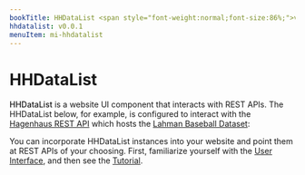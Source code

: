 ```yaml
---
bookTitle: HHDataList <span style="font-weight:normal;font-size:86%;">v0.0.1</span>
hhdatalist: v0.0.1
menuItem: mi-hhdatalist
---
```


# HHDataList

<span style="font-weight:500;">HHDataList</span> is a website UI component that interacts with REST APIs. The HHDataList below, for example, is configured to interact with the [Hagenhaus REST API](/en/hhrestapi/) which hosts the [Lahman Baseball Dataset](https://www.seanlahman.com/baseball-archive/statistics/):

<div id="baseball-players-datalist" class="hh-data-list mt-4"></div>

<script>
  new HHDataList({
    confirm: confirm,
    controlsAreSmall: false,
    filterById: (idField, idValue) => `${idField} like "${idValue}"`,
    id: 'baseball-players-datalist',
    queryParameters: {
      fields: { name: 'fields' },
      filter: { name: 'filter' },
      order: { name: 'order' },
      pageNumber: { name: 'page' },
      pageSize: { name: 'limit' }
    },
    recordColumnCount: 4,
    recordFields: [
      { name: 'playerID', label: 'Player ID', isChecked: false },
      { name: 'nameFirst', label: 'First Name', isEditable: true, isRequired: true },
      { name: 'nameLast', label: 'Last Name', isEditable: true, isRequired: true },
      { name: 'nameGiven', label: 'Given Name', isEditable: true, isChecked: false },
      { name: 'birthDay', label: 'Birth Day', isEditable: true },
      { name: 'birthMonth', label: 'Birth Month', isEditable: true },
      { name: 'birthYear', label: 'Birth Year', isEditable: true },
      { name: 'birthCity', label: 'Birth City', isEditable: true },
      { name: 'birthState', label: 'Birth State', isEditable: true },
      { name: 'birthCountry', label: 'Birth Country', isEditable: true },
      { name: 'deathDay', label: 'Death Day', isEditable: true, isChecked: false },
      { name: 'deathMonth', label: 'Death Month', isEditable: true, isChecked: false },
      { name: 'deathYear', label: 'Death Year', isEditable: true, isChecked: false },
      { name: 'deathCity', label: 'Death City', isEditable: true, isChecked: false },
      { name: 'deathState', label: 'Death State', isEditable: true, isChecked: false },
      { name: 'deathCountry', label: 'Death Country', isEditable: true, isChecked: false },
      { name: 'weight', label: 'Weight', isEditable: true },
      { name: 'height', label: 'Height', isEditable: true },
      { name: 'bats', label: 'Bats', isEditable: true },
      { name: 'throws', label: 'Throws', isEditable: true },
      { name: 'debut', label: 'Debut Date', isEditable: true, isChecked: false },
      { name: 'finalGame', label: 'Final Game Date', isEditable: true, isChecked: false },
      { name: 'retroID', label: 'retroID', isEditable: true, isChecked: false },
      { name: 'bbrefID', label: 'bbrefID', isEditable: true, isChecked: false },    
    ],
    recordIdField: 'playerID',
    recordsAreExpanded: false,
    recordsAreNumbered: true,
    recordTitleFields: ['nameFirst', 'nameLast', 'birthYear'],
    recordTitleFormat: (f, r) => `${r[f[0]] ? r[f[0]] : ''} ${r[f[1]]} (b. ${r[f[2]] ? r[f[2]] : 'unknown'})`,
    reportError: (type, title, detail) => { reportError(type, title, detail); },
    reportInfo: (title, detail) => { reportInfo(title, detail); },
    reportWarning: (type, title, detail) => { reportWarning(type, title, detail); },
    showTabDescriptions: true,
    tabDescriptions: {
      home: 'Manage baseball player records in the <a href="https://www.seanlahman.com/baseball-archive/statistics/">Lahman Baseball Dataset</a>.',
      search: 'Filter and order records. <a href="/en/docs/rest-api/query-parameters/" target="_blank">Learn more</a>.',
      fields: 'Specify fields to appear in records.',
      new: 'Create a new record.',
      created: 'The new record is also on the records list.',
      config: 'Set additional configuration parameters.'
    },
    url: 'https://hagenhaus.com:3002/api/baseball/v1/players',
  });
</script>

You can incorporate HHDataList instances into your website and point them at REST APIs of your choosing. First, familiarize yourself with the [User Interface](/en/hhdatalist/v0.0.1/user-interface/), and then see the [Tutorial](/en/hhdatalist/v0.0.1/tutorial/).

<!-- ## Player Stats

<div id="baseball-player-stats-datalist" class="hh-data-list mt-4"></div>

<script>
  new HHDataList({
    confirm: confirm,
    id: 'baseball-player-stats-datalist',
    recordIdField: 'id',
    recordTitleFields: ['yearid', 'nameFirst', 'nameLast', 'birthYear'],
    recordTitleFormat: (f, r) => `${r[f[0]]} stats for ${r[f[1]]} ${r[f[2]]} (b. ${r[f[3]] ? r[f[3]] : 'unknown'})`,
    reportError: (type, title, detail) => { reportError(type, title, detail); },
    reportInfo: (title, detail) => { reportInfo(title, detail); },
    reportWarning: (type, title, detail) => { reportWarning(type, title, detail); },
    recordsAreNumbered: false,
    showTabDescriptions: true,
    tabDescriptions: {
      home: 'Baseball Player stats from the <a href="https://www.seanlahman.com/baseball-archive/statistics/">Lahman Baseball Dataset</a>. Each record represents stats for one player for one season.'
    },
    theme: {
      name: 'Wheatgerm'
    },
    themeDefaults: {
      color1: '#ffffff',
      color2: '#fcf5e8',
      color3: '#f9ebd2',
      color4: '#f6e2bb',
      color5: '#e29d1d',
      color6: '#875e12'
    },
    url: 'https://hagenhaus.com:3002/api/baseball/v1/player-stats'
  });
</script> -->